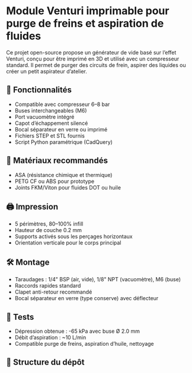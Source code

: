 # Module Venturi imprimable pour purge de freins et aspiration de fluides

Ce projet open-source propose un générateur de vide basé sur l’effet Venturi, conçu pour être imprimé en 3D et utilisé avec un compresseur standard. Il permet de purger des circuits de frein, aspirer des liquides ou créer un petit aspirateur d’atelier.

## 🔧 Fonctionnalités
- Compatible avec compresseur 6–8 bar
- Buses interchangeables (M6)
- Port vacuomètre intégré
- Capot d’échappement silencé
- Bocal séparateur en verre ou imprimé
- Fichiers STEP et STL fournis
- Script Python paramétrique (CadQuery)

## 🧱 Matériaux recommandés
- ASA (résistance chimique et thermique)
- PETG CF ou ABS pour prototype
- Joints FKM/Viton pour fluides DOT ou huile

## 🖨️ Impression
- 5 périmètres, 80–100% infill
- Hauteur de couche 0.2 mm
- Supports activés sous les perçages horizontaux
- Orientation verticale pour le corps principal

## 🛠️ Montage
- Taraudages : 1/4" BSP (air, vide), 1/8" NPT (vacuomètre), M6 (buse)
- Raccords rapides standard
- Clapet anti-retour recommandé
- Bocal séparateur en verre (type conserve) avec déflecteur

## 🧪 Tests
- Dépression obtenue : -65 kPa avec buse Ø 2.0 mm
- Débit d’aspiration : ~10 L/min
- Compatible purge de freins, aspiration d’huile, nettoyage

## 📁 Structure du dépôt
